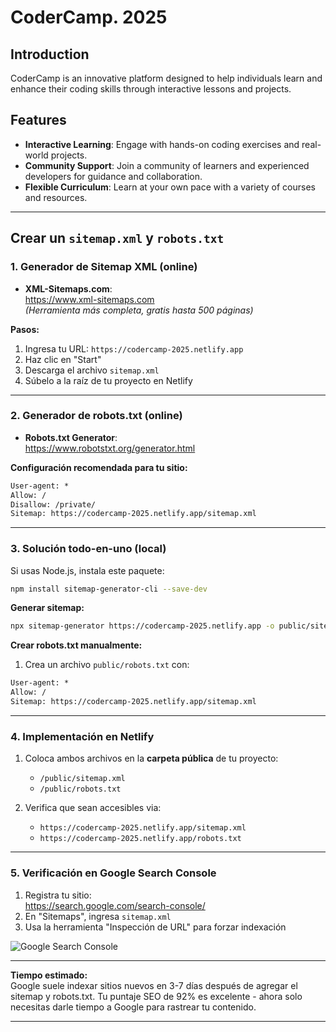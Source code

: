 # CoderCamp. 2025

## Introduction

CoderCamp is an innovative platform designed to help individuals learn and enhance their coding skills through interactive lessons and projects.

## Features

- **Interactive Learning**: Engage with hands-on coding exercises and real-world projects.
- **Community Support**: Join a community of learners and experienced developers for guidance and collaboration.
- **Flexible Curriculum**: Learn at your own pace with a variety of courses and resources.

---

## Crear un `sitemap.xml` y `robots.txt`

### 1. **Generador de Sitemap XML (online)**

- **XML-Sitemaps.com**:  
  https://www.xml-sitemaps.com  
  _(Herramienta más completa, gratis hasta 500 páginas)_

**Pasos:**

1. Ingresa tu URL: `https://codercamp-2025.netlify.app`
2. Haz clic en "Start"
3. Descarga el archivo `sitemap.xml`
4. Súbelo a la raíz de tu proyecto en Netlify

---

### 2. **Generador de robots.txt (online)**

- **Robots.txt Generator**:  
  https://www.robotstxt.org/generator.html

**Configuración recomendada para tu sitio:**

```txt
User-agent: *
Allow: /
Disallow: /private/
Sitemap: https://codercamp-2025.netlify.app/sitemap.xml
```

---

### 3. **Solución todo-en-uno (local)**

Si usas Node.js, instala este paquete:

```bash
npm install sitemap-generator-cli --save-dev
```

**Generar sitemap:**

```bash
npx sitemap-generator https://codercamp-2025.netlify.app -o public/sitemap.xml
```

**Crear robots.txt manualmente:**

1. Crea un archivo `public/robots.txt` con:

```txt
User-agent: *
Allow: /
Sitemap: https://codercamp-2025.netlify.app/sitemap.xml
```

---

### 4. **Implementación en Netlify**

1. Coloca ambos archivos en la **carpeta pública** de tu proyecto:

   - `/public/sitemap.xml`
   - `/public/robots.txt`

2. Verifica que sean accesibles via:
   - `https://codercamp-2025.netlify.app/sitemap.xml`
   - `https://codercamp-2025.netlify.app/robots.txt`

---

### 5. **Verificación en Google Search Console**

1. Registra tu sitio:  
   https://search.google.com/search-console/
2. En "Sitemaps", ingresa `sitemap.xml`
3. Usa la herramienta "Inspección de URL" para forzar indexación

![Google Search Console](https://i.imgur.com/4NK0Y9m.png)

---

**Tiempo estimado:**  
Google suele indexar sitios nuevos en 3-7 días después de agregar el sitemap y robots.txt. Tu puntaje SEO de 92% es excelente - ahora solo necesitas darle tiempo a Google para rastrear tu contenido.

---
